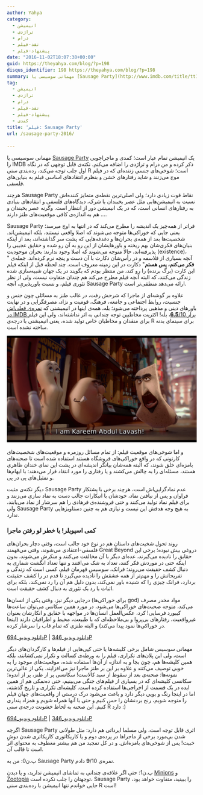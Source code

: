 ```yaml
---
author: Yahya
category:
  - انیمیشن
  - تراژدی
  - درام
  - نقد-فیلم
  - پیشنهاد-فیلم
date: "2016-11-02T18:07:38+00:00"
guid: https://theyahya.com/blog/?p=198
disqus_identifier: 198 https://theyahya.com/blog/?p=198
summary: مهمانی سوسیسی یا [Sausage Party](http://www.imdb.com/title/tt1700841/) یک انیمیشن تمام عیار است؛ کمدی و ماجراجویی را IMDB ذکر کرده و من درام و تراژدی را اضافه می‌کنم. نکته‌ی قابل توجهی که در نگاه اول جلب توجه می‌کند، رده‌بندی سنی R است؛ شوخی‌های جنسی زننده‌ای که در فیلم موج می‌زنند و شاید رفتارهای خشن و بنظرم انتقادهای اساسی فیلم به بنیاین‌های فلسفی.
tag:
  - انیمیشن
  - تراژدی
  - درام
  - نقد-فیلم
  - پیشنهاد-فیلم
  - کمدی
title: 'فیلم: Sausage Party'
url: /sausage-party-2016/

---
```

مهمانی سوسیسی یا [Sausage Party](http://www.imdb.com/title/tt1700841/) یک انیمیشن تمام عیار است؛ کمدی و ماجراجویی را IMDB ذکر کرده و من درام و تراژدی را اضافه می‌کنم. نکته‌ی قابل توجهی که در نگاه اول جلب توجه می‌کند، رده‌بندی سنی R است؛ شوخی‌های جنسی زننده‌ای که در فیلم موج می‌زنند و شاید رفتارهای خشن و بنظرم انتقادهای اساسی فیلم به بنیاین‌های فلسفی.

هرچند Sausage Party نقاط قوت زیادی دارد؛ ولی اصلی‌ترین نقطه‌ی متمایز کننده‌اش نسبت به انیمیشن‌هایی مثل عصر یخبندان یا شرک، دیدگاه‌های فلسفی و انتقادهای بنیادی به رفتارهای انسانی است، که در یک انیمیشن دور از انتظار است. وگرنه عصر یخبندان و ... هم به اندازه‌ی کافی موقعیت‌های طنز دارند.

Sausage Party فراتر از همه‌چیز یک اندیشه را مطرح می‌کند که در انتها به اوج میرسد؛ یعنی جایی که خوراکی‌ها متوجه می‌شوند که اصلا واقعی نیستند، بلکه انیمیشن‌اند. شخصیت‌ها بعد از همه‌ی بحران‌ها و دغدغه‌هایی که پشت سر گذاشته‌اند، بعد از اینکه بنیان‌های فکری‌شان بهم ریخته و باورهایشان از این رو به آن رو شده و حقایق عجیبی را پذیرفته‌اند، حالا متوجه می‌شوند که اصلا وجود ندارند: بحران موجودیت (existence)، آنچه بسیاری از فلاسفه و در رأس‌شان دکارت با آن دست و پنچه نرم کرده‌اند. جمله‌ی " **فکر می‌کنم، پس هستم**" دکارت در این زمینه معروف است. چند لحظه قبل از اینکه فیلم این کارت (برگ برنده) را رو کند، من منتظر بودم که بگویند در یک جهان شبیه‌سازی شده زندگی می‌کنند، که البته آنچه فیلم مطرح می‌کند هم چندان متفاوت نیست، ولی از نظر تئوری فیلم، و نسبت باورپذیریِ، آنچه Sausage Party ارائه می‌دهد منطقی‌تر است.

علاوه بر گوشه‌ای از ماجرا که شرحش رفت، در غالب طنز به مسائلی چون جنس و جنسیت، روابط اجتماعی و جامعه، فرهنگ‌، قومیت و نژاد، مصرفگرایی و در نهایت باورهای دینی و مذهبی پرداخته می‌شود؛ بله، همه‌ی اینها در انیمیشنی که [نمره‌ی فعلی‌اش در IMDB برار **6.5**/10](http://www.imdb.com/title/tt1700841/)، بله! اکثریت مخاطبین توجه چندانی به اثر نداشته‌اند، ولی این فیلم برای منقدان و مخاطبان خاص تولید شده، یعنی انیمیشنی با درجه‌ی R برای سینمای بدنه ساخته نشده است.

[![sausage_party_2016_screenshot](/wp-content/uploads/2016/11/Sausage_Party_2016_Screenshot.png)](/wp-content/uploads/2016/11/Sausage_Party_2016_Screenshot.png)

و اما شوخی‌های موقعیت فیلم: از تمام مسائل روزمره و موقعیت‌های شخصیت‌های کارتونی که در واقع خوراکی‌های فروشگاه هستند استفاده شده است تا صحنه‌های بامزه‌ای خلق شوند، که البته همه‌شان بیانگر اندیشه‌ای در پشت این نمای خندان ظاهری هستند، مسئله‌ای را به چالش می‌کشند و یا رفتاری را مورد انتقاد قرار می‌دهند: با ایهام‌ها و تمثیل‌های پی در پی.

دیگر نکته‌ی مثبت Sausage Party عدم نمادگرایی‌اش است، هرچند برخی با پشتکار فراوان و پس از نیافتن نماد، خودشان با اتبکارات جالب دست به نماد سازی می‌زنند و برای فیلم نماد تولید می‌کنند و حتی فروشنده‌ی فرهادی را هم سرشار از نماد می‌یابند، ولی Sausage Party به هیچ وجه هدفش این نیست و نیازی هم به چنین دستاویزهایی ندارد.

### کمی اسپویلر! یا خطر لو رفتن ماجرا

روند تحول شخیت‌های داستان هم در نوع خود جالب است، وقتی دچار بحران‌های فلسفی-اعتقادی می‌شوند، وقتی می‌فهمند Great Beyond دروغی بیش نبوده؛ برخی این حقایق را نادیده می‌گیرند، عده‌ای دیگر با آن مخالفت می‌کنند و منکرش می‌شوند، بدون اینکه حتی در موردش فکر کنند، تعداد به شک می‌افتند و تنها تعداد انگشت شماری به دنبال کشف حقیقت می‌روند؛ فرانک، سوسیسِ قهرمان فیلم، کسی است که زندگی و تفریحاتش را و مهم‌تر از همه عشقش را نادیده می‌گیرد تا قدم در را کشف حقیقت بردارد، فرانک چیزی را که شنیده باور نمی‌کند، بدون دلیل هم آن را رد نمی‌کند، بلکه برای اثبات یا رد یک تئوری به دنبال کشف حقیقت است.

درجایی دیگر نیز، وقتی یکی از انسان‌ها (برای خوراکی‌ها god) مواد مخدر مصرف می‌کند، متوجه صحبت‌های خوراکی‌ها می‌شود، در مورد همین سکانس می‌توان ساعت‌ها کیبورد فرسایی! کرد، عکس‌العمل انسان‌ها در مواجهه با حقایق و انکارشان بعنوان غیرواقعیت، رفتارهای بی‌پروا و بی‌ملاحظه‌ای که با طبیعت، محیط و اطرافیان دارند (اینجا در خوراکی‌ها نمود پیدا می‌کند) و البته طنزی که تمام قاب را سرشار کرده.

[دانلود ویدیو\_694P](http://as11.mashhad.asset.aparat.com/aparat-video/9fd6a4528c385c60294f29461faf68475762067-694p__92168.mp4) \| [دانلود ویدیو\_346P](http://as1.mashhad.asset.aparat.com/aparat-video/9fd6a4528c385c60294f29461faf68475762067-346p__92168.mp4)

مهمانی سوسیس شامل برخی کلیشه‌ها یا حتی کپی‌هایی از فیلم‌ها و کارگردان‌های دیگر است، ولی این پلان‌های تکراری، فیلم را به ورطه‌ی کسالت و تکرار نمی‌کشانند، بلکه همین کلیشه‌ها هم، چون بجا و به اندازه از آن‌ها استفاده شده، موقعیت‌های موجود را به خوبی توصیف می‌کنند و علاوه بر این بر طنز ماجرا نیز می‌افزایند. یکی از عالی‌ترین نمونه‌ها: صحنه‌ی بعد از سقوط از سبد کالاست! سکانسی پر از طنز، پر از اندوه؛ سکانسی کلیشه‌ای که در بسیاری از فیلم‌های جنگی می‌بینیم، حتی ده‌نمکی هم از همین ایده در یک قسمت از اخراجی‌ها استفاده کرده است. کلیشه‌ای تکراری و تاریخ گذشته، اما در اینجا رنگ و بویی دیگر دارد و باعث می‌شود درک درستی از واقعیت‌های جهان فیلم را متوجه شویم، رنج بردنشان را حس کنیم و حتی با آنها همراه شویم و همزاد پنداری کنیم. این صحنه به لحاظ خشونت درجه‌ی سنی R دارد :)

[دانلود ویدیو\_694P](http://as11.mashhad.asset.aparat.com/aparat-video/1d597ef37646278ed45bb2b1b0f8ad4d5761944-694p__75885.mp4) \| [دانلود ویدیو\_346P](http://as1.mashhad.asset.aparat.com/aparat-video/1d597ef37646278ed45bb2b1b0f8ad4d5761944-346p__75885.mp4)

اگرچه Sausage Party اثری قابل توجه است، ولی مسلما ایرداتی هم دارد:‌ مثل طولانی شدن بی‌مورد برخی از ماجرا‌ها در پرده‌ی دوم و یا کاریکاتوری کاریکاتری شدن دوشِ خبیث! پس از شوخی‌های بامزه‌اش. و در کل تمجید من هم بیشتر معطوف به محتوای اثر است تا قالب آن.

پ.ن0: من به Sausage Party نمره‌ی **9**/10 دادم.

پ.ن1: حتی اگر علاقه‌ی چندانی به تماشای انیمیشن ندارید، و یا دیدن [Minions](http://www.imdb.com/title/tt2293640/) و [Zootopia](http://www.imdb.com/title/tt2948356/) توجهتان را جلب نکرده است، Sausage Party را ببینید، متفاوت خواهد بود، جایی خواندم تنها انیمیشن با رده‌بندی سنی R است!

